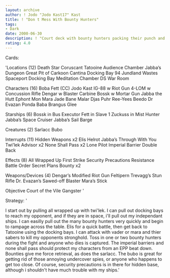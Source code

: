 ```yaml
---
layout: archive
author: ! Jodo "Jodo Kast17" Kast
title: ! "Don t Mess With Bounty Hunters"
tags:
- Dark
date: 2000-06-30
description: ! "Court deck with bounty hunters packing their punch and feeding everything in site to the sarlacc."
rating: 4.0
---
```

Cards: 

'Locations (12)
Death Star
Coruscant
Tatooine
Audience Chamber
Jabba’s Dungeon
Great Pit of Carkoon
Cantina
Docking Bay 94
Jundland Wastes
Spaceport Docking Bay
Meditation Chamber
DS War Room

Characters (16)
Boba Fett (CC)
Jodo Kast
IG-88 w Riot Gun
4-LOM w Concussion Rifle
Dengar w Blaster Carbine
Bossk w Mortar Gun
Jabba the Hutt
Ephont Mon
Mara Jade
Bane Malar
Djas Puhr
Ree-Yees
Beedo
Dr Evazan
Ponda Baba
Brangus Glee

Starships (6)
Bossk in Bus
Executor
Fett in Slave 1
Zuckuss in Mist Hunter
Jabba’s Space Cruiser
Jabba’s Sail Barge

Creatures (2)
Sarlacc
Bubo

Interrupts (11)
Hidden Weapons x2
Elis Helrot
Jabba’s Through With You
Twi’lek Advisor x2
None Shall Pass x2
Lone Pilot
Imperial Barrier
Double Back

Effects (8)
All Wrapped Up
First Strike
Security Precautions
Resistance
Battle Order
Secret Plans
Bounty x2

Weapons/Devices (4)
Dengar’s Modified Riot Gun
Feltipern Trevagg’s Stun Rifle
Dr. Evazan’s Sawed-off Blaster
Mara’s Stick

Objective
Court of the Vile Gangster
'

Strategy: '

I start out by pulling all wrapped up with twi'lek.  I can pull out docking bays to reach my opponent, and if they are in space, i'll pull out my independant ships.
   I can easilly pull out the many bounty hunters very quickly and begin to rampage across the table.  Elis for a quick battle, then get back to Tatooine using the docking bays.  I can attack with vader or mara and thier sabers to kill my opponents stronghold.  Toss in one or two bounty hunters during the fight and anyone who dies is captured.
   The imperial barriers and none shall pass should protect my characters from an EPP beat down.  Bounties give me force retrieval, as does the sarlacc.  The bubo is great for getting rid of those annoying undercover spies, or anyone who happens to get too close.
   Of course, security precautions is in there for hidden base, although i shouldn't have much trouble with my ships.'